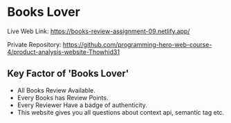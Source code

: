 # Books Lover #

Live Web Link: https://books-review-assignment-09.netlify.app/ 

Private Repository: https://github.com/programming-hero-web-course-4/product-analysis-website-Thowhid31


## Key Factor of 'Books Lover' ##
* All Books Review Available.
* Every Books has Review Points.
* Every Reviewer Have a badge of authenticity.
* This website gives you all questions about context api, semantic tag etc.